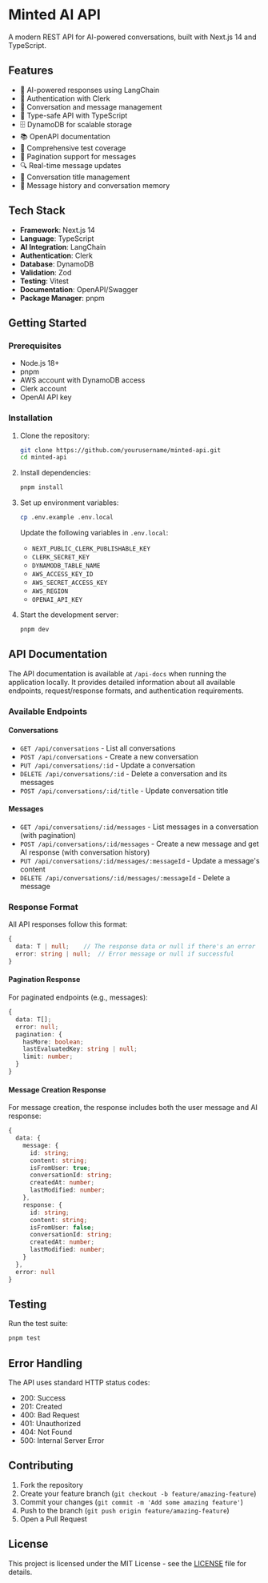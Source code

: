 # Minted AI API

A modern REST API for AI-powered conversations, built with Next.js 14 and TypeScript.

## Features

- 🤖 AI-powered responses using LangChain
- 🔐 Authentication with Clerk
- 💬 Conversation and message management
- 📝 Type-safe API with TypeScript
- 🗄️ DynamoDB for scalable storage
- 📚 OpenAPI documentation
- 🧪 Comprehensive test coverage
- 🔄 Pagination support for messages
- 🔍 Real-time message updates
- 🎯 Conversation title management
- 🧠 Message history and conversation memory

## Tech Stack

- **Framework**: Next.js 14
- **Language**: TypeScript
- **AI Integration**: LangChain
- **Authentication**: Clerk
- **Database**: DynamoDB
- **Validation**: Zod
- **Testing**: Vitest
- **Documentation**: OpenAPI/Swagger
- **Package Manager**: pnpm

## Getting Started

### Prerequisites

- Node.js 18+
- pnpm
- AWS account with DynamoDB access
- Clerk account
- OpenAI API key

### Installation

1. Clone the repository:
   ```bash
   git clone https://github.com/yourusername/minted-api.git
   cd minted-api
   ```

2. Install dependencies:
   ```bash
   pnpm install
   ```

3. Set up environment variables:
   ```bash
   cp .env.example .env.local
   ```
   Update the following variables in `.env.local`:
   - `NEXT_PUBLIC_CLERK_PUBLISHABLE_KEY`
   - `CLERK_SECRET_KEY`
   - `DYNAMODB_TABLE_NAME`
   - `AWS_ACCESS_KEY_ID`
   - `AWS_SECRET_ACCESS_KEY`
   - `AWS_REGION`
   - `OPENAI_API_KEY`

4. Start the development server:
   ```bash
   pnpm dev
   ```

## API Documentation

The API documentation is available at `/api-docs` when running the application locally. It provides detailed information about all available endpoints, request/response formats, and authentication requirements.

### Available Endpoints

#### Conversations

- `GET /api/conversations` - List all conversations
- `POST /api/conversations` - Create a new conversation
- `PUT /api/conversations/:id` - Update a conversation
- `DELETE /api/conversations/:id` - Delete a conversation and its messages
- `POST /api/conversations/:id/title` - Update conversation title

#### Messages

- `GET /api/conversations/:id/messages` - List messages in a conversation (with pagination)
- `POST /api/conversations/:id/messages` - Create a new message and get AI response (with conversation history)
- `PUT /api/conversations/:id/messages/:messageId` - Update a message's content
- `DELETE /api/conversations/:id/messages/:messageId` - Delete a message

### Response Format

All API responses follow this format:
```typescript
{
  data: T | null;    // The response data or null if there's an error
  error: string | null;  // Error message or null if successful
}
```

#### Pagination Response
For paginated endpoints (e.g., messages):
```typescript
{
  data: T[];
  error: null;
  pagination: {
    hasMore: boolean;
    lastEvaluatedKey: string | null;
    limit: number;
  }
}
```

#### Message Creation Response
For message creation, the response includes both the user message and AI response:
```typescript
{
  data: {
    message: {
      id: string;
      content: string;
      isFromUser: true;
      conversationId: string;
      createdAt: number;
      lastModified: number;
    },
    response: {
      id: string;
      content: string;
      isFromUser: false;
      conversationId: string;
      createdAt: number;
      lastModified: number;
    }
  },
  error: null
}
```

## Testing

Run the test suite:
```bash
pnpm test
```

## Error Handling

The API uses standard HTTP status codes:
- 200: Success
- 201: Created
- 400: Bad Request
- 401: Unauthorized
- 404: Not Found
- 500: Internal Server Error

## Contributing

1. Fork the repository
2. Create your feature branch (`git checkout -b feature/amazing-feature`)
3. Commit your changes (`git commit -m 'Add some amazing feature'`)
4. Push to the branch (`git push origin feature/amazing-feature`)
5. Open a Pull Request

## License

This project is licensed under the MIT License - see the [LICENSE](LICENSE) file for details.
